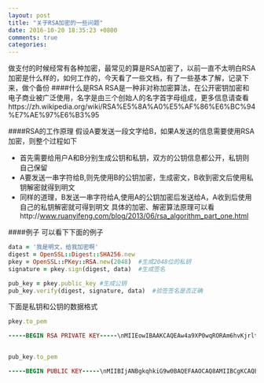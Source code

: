 ```yaml
---
layout: post
title: "关于RSA加密的一些问题"
date: 2016-10-20 18:35:23 +0800
comments: true
categories: 
---
```

做支付的时候经常有各种加密，最常见的算是RSA加密了，以前一直不太明白RSA加密是什么样的，如何工作的，今天看了一些文档，有了一些基本了解，记录下来，做个备份
####什么是RSA
RSA是一种非对称加密算法，在公开密钥加密和电子商业被广泛使用，名字是由三个创始人的名字首字母组成，更多信息请查看https://zh.wikipedia.org/wiki/RSA%E5%8A%A0%E5%AF%86%E6%BC%94%E7%AE%97%E6%B3%95
<!-- more -->

####RSA的工作原理
假设A要发送一段文字给B，如果A发送的信息需要使用RSA加密，则整个过程如下
*   首先需要给用户A和B分别生成公钥和私钥，双方的公钥信息都公开，私钥则自己保留  
*   A要发送一串字符给B,则先使用B的公钥加密，生成密文，B收到密文后使用私钥解密就得到明文
*   同样的道理，B发送一串字符给A,使用A的公钥加密后发送给A，A收到后使用自己的私钥解密就可得到明文
具体的加密、解密算法原理可以看http://www.ruanyifeng.com/blog/2013/06/rsa_algorithm_part_one.html

####例子
可以看下下面的例子
```ruby
data = '我是明文，给我加密啊'
digest = OpenSSL::Digest::SHA256.new
pkey = OpenSSL::PKey::RSA.new(2048)  #生成2048位的私钥
signature = pkey.sign(digest, data)  #生成签名

pub_key = pkey.public_key #生成公钥
pub_key.verify(digest, signature, data)  #验签签名是否正确
```
下面是私钥和公钥的数据格式
```ruby
pkey.to_pem

-----BEGIN RSA PRIVATE KEY-----\nMIIEowIBAAKCAQEAw4a9XP0wqRORAm6hvKjrltdX0mfGIOWi4YqLyB4HYwFC0meR\nZbQ8ZtGxZ6wJAZ6uuJm7n4ZmMToPqiQywggCEfFjzjnX9HVPkLzuajXSTAqjihhb\nzs31VrPzwlCNiC+gJoN/UofwBQIVh19fAPPGTPL0Mf4n2zIylJudYQbiaL3Honx1\nL73hmzBeNMR1BbbE/u5ku3RhgYFetY+nxQRqxup8ekO3om6Q3Fd+1gQw0EGdLvl5\nJb7kCR5ZC6o9cB8vUl+f/c1jLm4Buz9AQXpqUAWIbJF2+g3nvGnPQBKHqyOqlzbD\nWgm4K+Bid8gGCUfL9oX4fzJ/DFzLZOpsCesQKQIDAQABAoIBAF4236oeCkN+PSJ5\n4o9AqfyOGTA2dt7FKB4bn003QwHuyp8N7p6eIXi91AkLeW+BYdlrol+06CsSOhgW\nxyp9p1m0Ag6OCsQtfsBUeWFOO94ORk01fY+B6JT1syBPplMX98h3FnPTMtGG9o67\nYtDXphbP/uDUAap6XqsC7Oui4Jfs+k2uPmDFQ139sgIKme4jS9Ee7XQ+IReL25VA\nSF2V2ADgrxHqZ7126YCtJyKxA2K8h8PLy47hw0slln/W+FJ4ArAPsRbN1yiQDrAn\nldRublnTBMvAGBWqSRgZUqT4KvfmnIySGzyfe2/HdSzW5gHIRgWqTtUecL+rYbah\neJeY9AECgYEA8B2NrZ1/neYZXdE0NFQAx3U4JeMD9WxSk8PJib8t1IxG2D8/mXug\n8TGf5TwqWHo79X3YXE25fX0WmNjI6gw7CwYd8vskldvjt2Aw3hiJfTNXrUKtcyAi\nIfGqXT/hiWoeYMsRtv9oZ4INcIrSWychcyGxNdKobRXs7oHe0jjFPqkCgYEA0HYN\ndnjhYqw4fXf2hsc/medewPrtoHI9TXgBRDsEJDYT5RAMBklhg33RNd/LQKFRPtqh\ngMLNqnku6rkIi18GRP/hdOyuzR/lbGTQey1K0pnoX32LTBNMACP7hIe6YIvt9jdj\n8wfxzjmnMZvsyKt564m4ZCexgpZleaEBzFARtYECgYBMRfcFWWx6aedQ5+2fWbfN\npCyrzEsroLcyfRT+Dp6uT8kJVD4NsTnUpCDYnp4M8Pcu6kTaPU5Y0G1nLCXWQwBW\nZiEJWEGs4OabD5E2W7EA9lg5j16tnV16TtwBNxObpPv1X0xHRyaRCrzeLRrZHbsA\naYlzQXGDBV33/YUcXjA50QKBgQC12bYm2o6reFeTRJpfuuNFzCvBp2SyadYGhaB9\nOAqF2FMEqToEJfGWNqTSHZd+mvt4HFt1KvslMq/1/VJx2oRqntm8GVjoAmIua8ff\nHITAMZkf7DIfPFo5aSpZ09mHran59xoPAag0YeDzivVFnSkviyW64VGd/LsrHoSm\nCldYgQKBgBzMtLh+YLQlDfBPt6IDggi+p1qdMEU8v+e6pBm7sBTRPplAoXeQfCvJ\nv9Ix60+2NH5KKSAqvSYpNqRtWNGIA2zi/5an1clmKBVpK9EVtOy5qiTcNziyhHdQ\nq8m7UWJRpck8R88N1DFadxEqb6HfwnW/6DclKbKIgwxQYQA/Ug2y\n-----END RSA PRIVATE KEY-----\n


pub_key.to_pem

-----BEGIN PUBLIC KEY-----\nMIIBIjANBgkqhkiG9w0BAQEFAAOCAQ8AMIIBCgKCAQEAw4a9XP0wqRORAm6hvKjr\nltdX0mfGIOWi4YqLyB4HYwFC0meRZbQ8ZtGxZ6wJAZ6uuJm7n4ZmMToPqiQywggC\nEfFjzjnX9HVPkLzuajXSTAqjihhbzs31VrPzwlCNiC+gJoN/UofwBQIVh19fAPPG\nTPL0Mf4n2zIylJudYQbiaL3Honx1L73hmzBeNMR1BbbE/u5ku3RhgYFetY+nxQRq\nxup8ekO3om6Q3Fd+1gQw0EGdLvl5Jb7kCR5ZC6o9cB8vUl+f/c1jLm4Buz9AQXpq\nUAWIbJF2+g3nvGnPQBKHqyOqlzbDWgm4K+Bid8gGCUfL9oX4fzJ/DFzLZOpsCesQ\nKQIDAQAB\n-----END PUBLIC KEY-----\n

```
